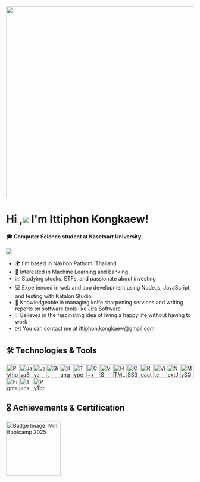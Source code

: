 <div id="header" align="center">
  <img src="https://i.redd.it/1d11s820dgm91.gif" width="700" height="516"/>
</div>

# Hi ,![](https://user-images.githubusercontent.com/18350557/176309783-0785949b-9127-417c-8b55-ab5a4333674e.gif) I'm Ittiphon Kongkaew! 
#### 🎓 Computer Science student at Kasetsart University 

<a href="https://www.github.com/Ittiphon17" target="_blank" rel="noreferrer"><img
src="https://img.shields.io/github/followers/Ittiphon17?logo=github&style=for-the-badge&color=0891b2&labelColor=1c1917" /></a>

* 🌍  I'm based in Nakhon Pathom, Thailand
* 🤖 Interested in Machine Learning and Banking
* 📈 Studying stocks, ETFs, and passionate about investing
* 💻 Experienced in web and app development using Node.js, JavaScript, and testing with Katalon Studio
* 🔧 Knowledgeable in managing knife sharpening services and writing reports on software tools like Jira Software
* 💡 Believes in the fascinating idea of living a happy life without having to work
*  ✉️  You can contact me at [ittiphon.kongkaew@gmail.com](mailto:ittiphon.kongkaew@gmail.com)

## 🛠️  **Technologies & Tools**


<p align="left"> <a href="https://www.python.org/" target="_blank" rel="noreferrer"><img src="https://raw.githubusercontent.com/danielcranney/readme-generator/main/public/icons/skills/python-colored.svg" width="36" height="36" alt="Python" /></a><a href="https://developer.mozilla.org/en-US/docs/Web/JavaScript" target="_blank" rel="noreferrer"><img src="https://raw.githubusercontent.com/danielcranney/readme-generator/main/public/icons/skills/javascript-colored.svg" width="36" height="36" alt="JavaScript" /></a><a href="https://www.oracle.com/java/" target="_blank" rel="noreferrer"><img src="https://raw.githubusercontent.com/danielcranney/readme-generator/main/public/icons/skills/java-colored.svg" width="36" height="36" alt="Java" /></a><a href="https://git-scm.com/" target="_blank" rel="noreferrer"><img src="https://raw.githubusercontent.com/danielcranney/readme-generator/main/public/icons/skills/git-colored.svg" width="36" height="36" alt="Git" /></a><a href="https://www.r-project.org/" target="_blank" rel="noreferrer"><img src="https://raw.githubusercontent.com/danielcranney/readme-generator/main/public/icons/skills/rlang-colored.svg" width="36" height="36" alt="rlang" /></a><a href="https://www.typescriptlang.org/" target="_blank" rel="noreferrer"><img src="https://raw.githubusercontent.com/danielcranney/readme-generator/main/public/icons/skills/typescript-colored.svg" width="36" height="36" alt="TypeScript" /></a><a href="https://docs.microsoft.com/en-us/cpp/?view=msvc-170" target="_blank" rel="noreferrer"><img src="https://raw.githubusercontent.com/danielcranney/readme-generator/main/public/icons/skills/cplusplus-colored.svg" width="36" height="36" alt="C++" /></a><a href="https://code.visualstudio.com/" target="_blank" rel="noreferrer"><img src="https://raw.githubusercontent.com/danielcranney/readme-generator/main/public/icons/skills/visualstudiocode.svg" width="36" height="36" alt="VS Code" /></a><a href="https://developer.mozilla.org/en-US/docs/Glossary/HTML5" target="_blank" rel="noreferrer"><img src="https://raw.githubusercontent.com/danielcranney/readme-generator/main/public/icons/skills/html5-colored.svg" width="36" height="36" alt="HTML5" /></a><a href="https://www.w3.org/TR/CSS/#css" target="_blank" rel="noreferrer"><img src="https://raw.githubusercontent.com/danielcranney/readme-generator/main/public/icons/skills/css3-colored.svg" width="36" height="36" alt="CSS3" /></a><a href="https://reactjs.org/" target="_blank" rel="noreferrer"><img src="https://raw.githubusercontent.com/danielcranney/readme-generator/main/public/icons/skills/react-colored.svg" width="36" height="36" alt="React" /></a><a href="https://vitejs.dev/" target="_blank" rel="noreferrer"><img src="https://raw.githubusercontent.com/danielcranney/readme-generator/main/public/icons/skills/vite-colored.svg" width="36" height="36" alt="Vite" /></a><a href="https://nextjs.org/docs" target="_blank" rel="noreferrer"><img src="https://raw.githubusercontent.com/danielcranney/readme-generator/main/public/icons/skills/nextjs-colored-dark.svg" width="36" height="36" alt="NextJs" /></a><a href="https://www.mysql.com/" target="_blank" rel="noreferrer"><img src="https://raw.githubusercontent.com/danielcranney/readme-generator/main/public/icons/skills/mysql-colored.svg" width="36" height="36" alt="MySQL" /></a><a href="https://www.figma.com/" target="_blank" rel="noreferrer"><img src="https://raw.githubusercontent.com/danielcranney/readme-generator/main/public/icons/skills/figma-colored.svg" width="36" height="36" alt="Figma" /></a><a href="https://www.tensorflow.org/" target="_blank" rel="noreferrer"><img src="https://raw.githubusercontent.com/danielcranney/readme-generator/main/public/icons/skills/tensorflow-colored.svg" width="36" height="36" alt="TensorFlow" /></a><a href="https://pytorch.org/" target="_blank" rel="noreferrer"><img src="https://raw.githubusercontent.com/danielcranney/readme-generator/main/public/icons/skills/pytorch-colored.svg" width="36" height="36" alt="PyTorch" /></a> </p>


## 🎖️ Achievements & Certification
<div role="none" class="u-hidden-whenEmpty"><!----><!----><img class="badgeImage l-topMatter-x-image ng-star-inserted" src="https://api.badgr.io/public/assertions/KjdeWrZCTgyQPWGiG1BjwA/image" style="--base-badge-size: 80px;" title="Badge Image: Mini Bootcamp 2025" alt="Badge Image: Mini Bootcamp 2025 " width="146" height="146"><!----><!----><!----><!----><!----> </div> 
